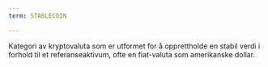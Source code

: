 ```yaml
---
term: STABLECOIN

---
```

Kategori av kryptovaluta som er utformet for å opprettholde en stabil verdi i forhold til et referanseaktivum, ofte en fiat-valuta som amerikanske dollar.